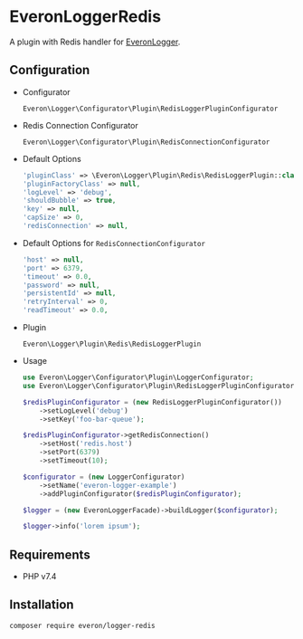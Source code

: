 # EveronLoggerRedis

A plugin with Redis handler for [EveronLogger](https://github.com/oliwierptak/everon-logger).
 
## Configuration

- Configurator

    `Everon\Logger\Configurator\Plugin\RedisLoggerPluginConfigurator`
    
- Redis Connection Configurator

    `Everon\Logger\Configurator\Plugin\RedisConnectionConfigurator`
 
- Default Options

    ```php
    'pluginClass' => \Everon\Logger\Plugin\Redis\RedisLoggerPlugin::class,
    'pluginFactoryClass' => null,
    'logLevel' => 'debug',
    'shouldBubble' => true,
    'key' => null,
    'capSize' => 0,
    'redisConnection' => null,
    ```
  
- Default Options for `RedisConnectionConfigurator`

    ```php
    'host' => null,
    'port' => 6379,
    'timeout' => 0.0,
    'password' => null,
    'persistentId' => null,
    'retryInterval' => 0,
    'readTimeout' => 0.0,
    ```

- Plugin

  `Everon\Logger\Plugin\Redis\RedisLoggerPlugin`

- Usage

    ```php
    use Everon\Logger\Configurator\Plugin\LoggerConfigurator;
    use Everon\Logger\Configurator\Plugin\RedisLoggerPluginConfigurator;
  
    $redisPluginConfigurator = (new RedisLoggerPluginConfigurator())
        ->setLogLevel('debug')
        ->setKey('foo-bar-queue');
  
    $redisPluginConfigurator->getRedisConnection()
        ->setHost('redis.host')
        ->setPort(6379)
        ->setTimeout(10);
  
    $configurator = (new LoggerConfigurator)
        ->setName('everon-logger-example')
        ->addPluginConfigurator($redisPluginConfigurator);
  
    $logger = (new EveronLoggerFacade)->buildLogger($configurator);
    
    $logger->info('lorem ipsum');
    ```

## Requirements

- PHP v7.4

## Installation

```
composer require everon/logger-redis
```
